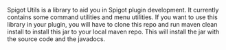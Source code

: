 Spigot Utils is a library to aid you in Spigot plugin development. 
It currently contains some command utilities and menu utilities.
If you want to use this library in your plugin, you will have to clone this repo 
and run maven clean install to install this jar to your local maven repo.
This will install the jar with the source code and the javadocs.
